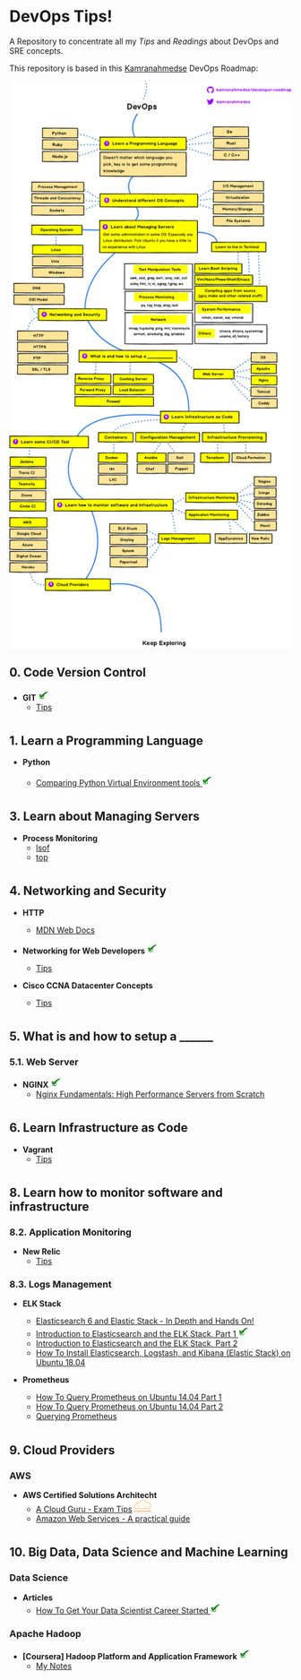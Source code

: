 # DevOps Tips!
A Repository to concentrate all my *Tips* and *Readings* about DevOps and SRE concepts.

This repository is based in this [Kamranahmedse](https://github.com/kamranahmedse) DevOps Roadmap:

<p align="center"><img src="images/devops.png" width="700px"></p>

## 0. Code Version Control

- **GIT** <img src="images/Check-png.png" width="20px">
  - [Tips](git.md)

#

## 1. Learn a Programming Language

- **Python**

  - [Comparing Python Virtual Environment tools <img src="images/Check-png.png" width="20px">](https://towardsdatascience.com/comparing-python-virtual-environment-tools-9a6543643a44)

#

## 3. Learn about Managing Servers

- **Process Monitoring**
  - [lsof](https://medium.com/@copyconstruct/lsof-f2b224eee7b5)
  - [top](https://www.booleanworld.com/guide-linux-top-command/)

#

## 4. Networking and Security

- **HTTP**
  - [MDN Web Docs](https://developer.mozilla.org/pt-BR/docs/Web/HTTP)

- **Networking for Web Developers** <img src="images/Check-png.png" width="20px">
  - [Tips](nfwd.md)

- **Cisco CCNA Datacenter Concepts**
  - [Tips](ccnadc.md)

#

## 5. What is and how to setup a ______

### 5.1. Web Server

- **NGINX** <img src="images/Check-png.png" width="20px">
  - [Nginx Fundamentals: High Performance Servers from Scratch](nginx.md)

#

## 6. Learn Infrastructure as Code

- **Vagrant**
  - [Tips](vagrant.md)

#

## 8. Learn how to monitor software and infrastructure

### 8.2. Application Monitoring

- **New Relic**
  - [Tips](newrelic.md)

### 8.3. Logs Management

- **ELK Stack**
  - [Elasticsearch 6 and Elastic Stack - In Depth and Hands On!](elk.md)
  - [Introduction to Elasticsearch and the ELK Stack, Part 1 <img src="images/Check-png.png" width="20px">](https://dzone.com/articles/introduction-to-elasticsearch-and-the-elk-stack)
  - [Introduction to Elasticsearch and the ELK Stack, Part 2](https://dzone.com/articles/introduction-to-elasticsearch-and-the-elk-stack-pa)
  - [How To Install Elasticsearch, Logstash, and Kibana (Elastic Stack) on Ubuntu 18.04](https://www.digitalocean.com/community/tutorials/how-to-install-elasticsearch-logstash-and-kibana-elastic-stack-on-ubuntu-18-04)

- **Prometheus**
  - [How To Query Prometheus on Ubuntu 14.04 Part 1](https://www.digitalocean.com/community/tutorials/how-to-query-prometheus-on-ubuntu-14-04-part-1)
  - [How To Query Prometheus on Ubuntu 14.04 Part 2](https://www.digitalocean.com/community/tutorials/how-to-query-prometheus-on-ubuntu-14-04-part-2)
  - [Querying Prometheus](https://prometheus.io/docs/prometheus/latest/querying/basics/)

#

## 9. Cloud Providers

### **AWS**

- **AWS Certified Solutions Architecht**
  - [A Cloud Guru - Exam Tips](acsa.md) <img src="images/acg.png" width="30px">
  - [Amazon Web Services - A practical guide](https://github.com/open-guides/og-aws)

#

## 10. Big Data, Data Science and Machine Learning

### Data Science

- **Articles**
  - [How To Get Your Data Scientist Career Started <img src="images/Check-png.png" width="20px">](https://www.forbes.com/sites/louiscolumbus/2019/04/14/how-to-get-your-data-scientist-career-started/#1e5fe9f47e5c)

### Apache Hadoop

- **[Coursera] Hadoop Platform and Application Framework** <img src="images/Check-png.png" width="20px">
  - [My Notes](hpaf.md)

